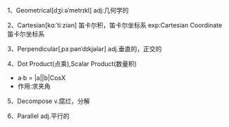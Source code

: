 1、Geometrical[dʒiːəˈmetrɪkl] adj:几何学的

2、Cartesian[kɑːˈtiːziən] 笛卡尔积，笛卡尔坐标系
exp:Cartesian Coordinate 笛卡尔坐标系

3、Perpendicular[ˌpɜːpənˈdɪkjələr] adj.垂直的，正交的

4、Dot Product(点乘),Scalar Product(数量积)

+ a·b = |a||b|CosX
+ 作用:求夹角

5、Decompose v.腐烂，分解

6、Parallel adj.平行的